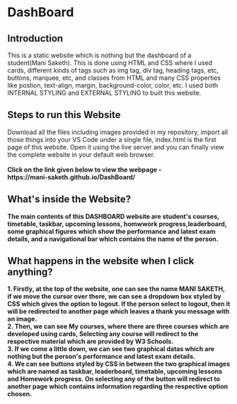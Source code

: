 # DashBoard
<h2>Introduction</h2>
This is a static website which is nothing but the dashboard of a student(Mani Saketh). This is done using HTML and CSS where I used cards, different kinds of tags such as img tag, div tag, heading tags, etc, buttons, marquee, etc, and classes from HTML and many CSS properties like postion, text-align, margin, background-color, color, etc. I used both INTERNAL STYLING and EXTERNAL STYLING to built this website. 
<h2>Steps to run this Website</h2>
Download all the files including images provided in my repository, import all those things into your VS Code under a single file, index.html is the first page of this website. Open it using the live server and you can finally view the complete website in your default web browser.<br><br>
<b>Click on the link given below to view the webpage - <b><br>
https://mani-saketh.github.io/DashBoard/
<h2>What's inside the Website?</h2>
The main contents of this DASHBOARD website are student's courses, timetable, taskbar, upcoming lessons, homwwork progress,leaderboard, some graphical figures which show the performance and latest exam details, and a navigational bar which contains the name of the person.
<h2>What happens in the website when I click anything?</h2>
1. Firstly, at the top of the website, one can see the name MANI SAKETH, if we move the cursor over there, we can see a dropdown box styled by CSS which gives the option to logout. If the person select to logout, then it will be redirected to another page which leaves a thank you message with an image.<br>
2. Then, we can see My courses, where there are three courses which are developed using cards, Selecting any course will redirect to the respective material which are provided by W3 Schools.<br>
3. If we come a little down, we can see two graphical datas which are nothing but the person's performance and latest exam details.<br>
4. We can see buttons styled by CSS in between the two graphical images which are named as taskbar, leaderboard, timetable, upcoming lessons and Homework progress. On selecting any of the button will redirect to another page which contains information regarding the respective option chosen.
